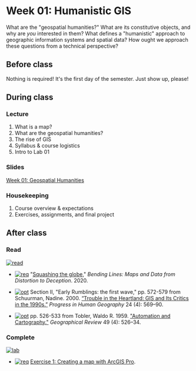 # Week 01: Humanistic GIS

What are the "geospatial humanities?" What are its constitutive objects, and why are *you* interested in them? What defines a "humanistic" approach to geographic information systems and spatial data? How ought we approach these questions from a technical perspective?

## Before class

Nothing is required! It's the first day of the semester. Just show up, please!

## During class

### Lecture

1. What is a map?
2. What are the geospatial humanities?
3. The rise of GIS
4. Syllabus & course logistics
5. Intro to Lab 01

### Slides

[Week 01: Geospatial Humanities](https://docs.google.com/presentation/d/1fb9rm2aeRXrt8y5d93drBb3NGhiCdbFAgI7p3s-Fshs/edit#slide=id.p)

### Housekeeping

1. Course overview & expectations
2. Exercises, assignments, and final project

## After class

### Read

[![read]][link]

* [![req]][link] "[Squashing the globe](https://www.leventhalmap.org/digital-exhibitions/bending-lines/how-to-bend/projections/)," *Bending Lines: Maps and Data from Distortion to Deception*. 2020.

* [![opt]][link] Section II, "Early Rumblings: the first wave," pp. 572-579 from Schuurman, Nadine. 2000. [“Trouble in the Heartland: GIS and Its Critics in the 1990s.”](https://doi.org/10.1191/030913200100189111) *Progress in Human Geography* 24 (4): 569–90.

* [![opt]][link] pp. 526-533 from Tobler, Waldo R. 1959. ["Automation and Cartography."](https://doi.org/10.2307/212211) *Geographical Review* 49 (4): 526–34.


### Complete

[![lab]][link]

* [![req]][link] [Exercise 1: Creating a map with ArcGIS Pro](./exercises/exercise1.md).

<!-------------------------------------[ Links ]
---------------------------------------->

[link]: #

<!---------------------------------[ Buttons ]--------------------------------->

[req]: https://img.shields.io/badge/REQUIRED-37a779?style=for-the-badge
[opt]: https://img.shields.io/badge/OPTIONAL-blue?style=for-the-badge
[read]: https://img.shields.io/badge/est._time-30_mins-blue
[lab]: https://img.shields.io/badge/est._time-up_to_4_hrs-blue